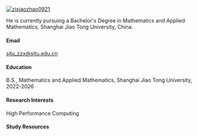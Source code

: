 

[![zixiaozhao0921](https://img.shields.io/badge/zixiaozhao0921-github-blue?logo=github)](https://github.com/zixiaozhao0921)

He is currently pursuing a Bachelor's Degree in Mathematics and Applied Mathematics, Shanghai Jiao Tong University, China.



#### Email
sjtu_zzx@sjtu.edu.cn

#### Education
B.S., Mathematics and Applied Mathematics, Shanghai Jiao Tong University, 2022-2026

#### Research Interests
High Performance Computing

#### Study Resources